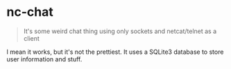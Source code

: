 # nc-chat
> It's some weird chat thing using only sockets and netcat/telnet as a client

I mean it works, but it's not the prettiest. It uses a SQLite3 database to store user information and stuff.
